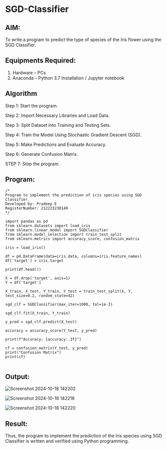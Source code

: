 # SGD-Classifier
## AIM:
To write a program to predict the type of species of the Iris flower using the SGD Classifier.

## Equipments Required:
1. Hardware – PCs
2. Anaconda – Python 3.7 Installation / Jupyter notebook

## Algorithm
Step 1: Start the program.

Step 2: Import Necessary Libraries and Load Data.

Step 3: Split Dataset into Training and Testing Sets.

Step 4: Train the Model Using Stochastic Gradient Descent (SGD).

Step 5: Make Predictions and Evaluate Accuracy.

Step 6: Generate Confusion Matrix.

STEP 7: Stop the program.

## Program:
```
/*
Program to implement the prediction of iris species using SGD Classifier.
Developed by: Pradeep E
RegisterNumber: 212223230149
*/
```
```
import pandas as pd
from sklearn.datasets import load_iris
from sklearn.linear_model import SGDClassifier
from sklearn.model_selection import train_test_split
from sklearn.metrics import accuracy_score, confusion_matrix

iris = load_iris()

df = pd.DataFrame(data=iris.data, columns=iris.feature_names)
df['target'] = iris.target

print(df.head())

X = df.drop('target', axis=1)
Y = df['target']

X_train, X_test, Y_train, Y_test = train_test_split(X, Y, test_size=0.2, random_state=42)

sgd_clf = SGDClassifier(max_iter=1000, tol=1e-3)

sgd_clf.fit(X_train, Y_train)

y_pred = sgd_clf.predict(X_test)

accuracy = accuracy_score(Y_test, y_pred)

print(f"Accuracy: {accuracy:.3f}")

cf = confusion_matrix(Y_test, y_pred)
print("Confusion Matrix")
print(cf)


```

## Output:
![Screenshot 2024-10-18 142202](https://github.com/user-attachments/assets/d5d8ccfd-cfb9-41dc-8b6f-8442d3656d3e)

![Screenshot 2024-10-18 142216](https://github.com/user-attachments/assets/f864e599-a1a3-4285-adf0-c8050fd75a42)

![Screenshot 2024-10-18 142220](https://github.com/user-attachments/assets/664efb74-cd71-4e02-b79e-48d7e07c2894)

## Result:
Thus, the program to implement the prediction of the Iris species using SGD Classifier is written and verified using Python programming.
